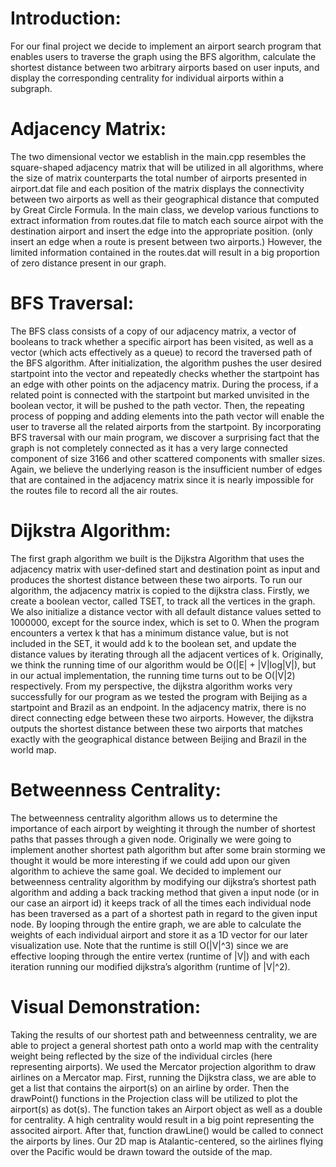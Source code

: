 

# Introduction:
For our final project we decide to implement an airport search program that enables users to traverse the graph using the BFS algorithm, calculate the shortest distance between two arbitrary airports based on user inputs, and display the corresponding centrality for individual airports within a subgraph.

# Adjacency Matrix:
The two dimensional vector we establish in the main.cpp resembles the square-shaped adjacency matrix that will be utilized in all algorithms, where the size of matrix counterparts the total number of airports presented in airport.dat file and each position of the matrix displays the connectivity between two airports as well as their geographical distance that computed by Great Circle Formula. In the main class, we develop various functions to extract information from routes.dat file to match each source airpot with the destination airport and insert the edge into the appropriate position. (only insert an edge when a route is present between two airports.)
However, the limited information contained in the routes.dat will result in a big proportion of zero distance present in our graph.

# BFS Traversal:
The BFS class consists of a copy of our adjacency matrix, a vector of booleans to track whether a specific airport has been visited, as well as a vector (which acts effectively as a queue) to record the traversed path of the BFS algorithm. After initialization, the algorithm pushes the user desired startpoint into the vector and repeatedly checks whether the startpoint has an edge with other points on the adjacency matrix. During the process, if a related point is connected with the startpoint but marked unvisited in the boolean vector, it will be pushed to the path vector. Then, the repeating process of popping and adding elements into the path vector will enable the user to traverse all the related airports from the startpoint. By incorporating BFS traversal with our main program, we discover a surprising fact that the graph is not completely connected as it has a very large connected component of size 3166 and other scattered components with smaller sizes. Again, we believe the underlying reason is the insufficient number of edges that are contained in the adjacency matrix since it is nearly impossible for the routes file to record all the air routes.

# Dijkstra Algorithm:
The first graph algorithm we built is the Dijkstra Algorithm that uses the adjacency matrix with user-defined start and destination point as input and produces the shortest distance between these two airports. To run our algorithm, the adjacency matrix is copied to the dijkstra class.  Firstly, we create a boolean vector, called TSET, to track all the vertices in the graph. We also initialize a distance vector with all default distance values setted to 1000000, except for the source index, which is set to 0. When the program encounters a vertex k that has a minimum distance value, but is not included in the SET, it would add k to the boolean set, and update the distance values by iterating through all the adjacent vertices of k. Originally, we think the running time of our algorithm would be O(|E| + |V|log|V|), but in our actual implementation, the running time turns out to be O(|V|2) respectively. From my perspective, the dijkstra algorithm works very successfully for our program as we tested the program with Beijing as a startpoint and Brazil as an endpoint. In the adjacency matrix, there is no direct connecting edge between these two airports. However, the dijkstra outputs the shortest distance between these two airports that matches exactly with the geographical distance between Beijing and Brazil in the world map.

# Betweenness Centrality:

The betweenness centrality algorithm allows us to determine the importance of each airport by weighting it through the number of shortest paths that passes through a given node. Originally we were going to implement another shortest path algorithm but after some brain storming we thought it would be more interesting if we could add upon our given algorithm to achieve the same goal. We decided to implement our betweenness centrality algorithm by modifying our dijkstra’s shortest path algorithm and adding a back tracking method that given a input node (or in our case an airport id) it keeps track of all the times each individual node has been traversed as a part of a shortest path in regard to the given input node. By looping through the entire graph, we are able to calculate the weights of each individual airport and store it as a 1D vector for our later visualization use. Note that the runtime is still O(|V|^3) since we are effective looping through the entire vertex (runtime of |V|) and with each iteration running our modified dijkstra’s algorithm (runtime of |V|^2).

# Visual Demonstration:

Taking the results of our shortest path and betweenness centrality, we are able to project a general shortest path onto a world map with the centrality weight being reflected by the size of the individual circles (here representing airports). We used the Mercator projection algorithm to draw airlines on a Mercator map. First, running the Dijkstra class, we are able to get a list that contains the airport(s) on an airline by order. Then the drawPoint() functions in the Projection class will be utilized to plot the airport(s) as dot(s). The function takes an Airport object as well as a double for centrality. A high centrality would result in a big point representing the associted airport. After that, function drawLine() would be called to connect the airports by lines. Our 2D map is Atalantic-centered, so the airlines flying over the Pacific would be drawn toward the outside of the map. 

